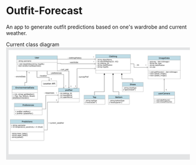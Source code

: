 # Outfit-Forecast
An app to generate outfit predictions based on one's wardrobe and current weather.

Current class diagram
![Class Diagram](Class_Diagram.png)

